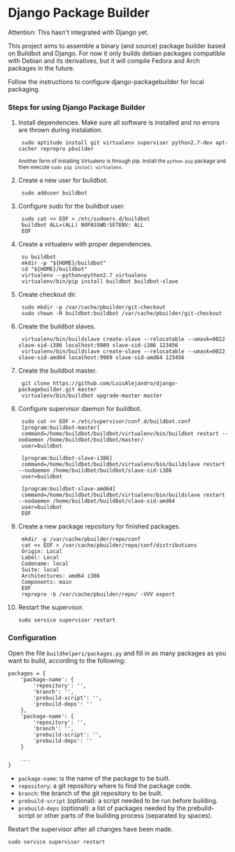Django Package Builder
======================

Attention: This hasn't integrated with Django yet.

This project aims to assemble a binary (and source) package builder based on Buildbot and Django. For now it only builds debian packages compatible with Debian and its derivatives, but it will compile Fedora and Arch packages in the future.

Follow the instructions to configure django-packagebuilder for local packaging.

### Steps for using Django Package Builder

1. Install dependencies. Make sure all software is installed and no errors are thrown during instalation.

        sudo aptitude install git virtualenv supervisor python2.7-dev apt-cacher reprepro pbuilder

    <sub>Another form of installing Virtualenv is through pip. Install the ``python-pip`` package and then execute ``sudo pip install virtualenv``.</sub>

2. Create a new user for buildbot.

        sudo adduser buildbot

3. Configure sudo for the buildbot user.

        sudo cat << EOF > /etc/sudoers.d/buildbot
        buildbot ALL=(ALL) NOPASSWD:SETENV: ALL
        EOF

4. Create a virtualenv with proper dependencies.

        su buildbot
        mkdir -p "${HOME}/buildbot"
        cd "${HOME}/buildbot"
        virtualenv --python=python2.7 virtualenv
        virtualenv/bin/pip install buildbot buildbot-slave

5. Create checkout dir.

        sudo mkdir -p /var/cache/pbuilder/git-checkout
        sudo chown -R buildbot:buildbot /var/cache/pbuilder/git-checkout

6. Create the buildbot slaves.

        virtualenv/bin/buildslave create-slave --relocatable --umask=0022 slave-sid-i386 localhost:9989 slave-sid-i386 123456
        virtualenv/bin/buildslave create-slave --relocatable --umask=0022 slave-sid-amd64 localhost:9989 slave-sid-amd64 123456

7. Create the buildbot master.

        git clone https://github.com/LuisAlejandro/django-packagebuilder.git master
        virtualenv/bin/buildbot upgrade-master master

8. Configure supervisor daemon for buildbot.

        sudo cat << EOF > /etc/supervisor/conf.d/buildbot.conf
        [program:buildbot-master]
        command=/home/buildbot/buildbot/virtualenv/bin/buildbot restart --nodaemon /home/buildbot/buildbot/master/
        user=buildbot

        [program:buildbot-slave-i386]
        command=/home/buildbot/buildbot/virtualenv/bin/buildslave restart --nodaemon /home/buildbot/buildbot/slave-sid-i386
        user=buildbot

        [program:buildbot-slave-amd64]
        command=/home/buildbot/buildbot/virtualenv/bin/buildslave restart --nodaemon /home/buildbot/buildbot/slave-sid-amd64
        user=buildbot
        EOF

9. Create a new package repository for finished packages.

        mkdir -p /var/cache/pbuilder/repo/conf
        cat << EOF > /var/cache/pbuilder/repo/conf/distributions
        Origin: Local
        Label: Local
        Codename: local
        Suite: local
        Architectures: amd64 i386
        Components: main
        EOF
        reprepro -b /var/cache/pbuilder/repo/ -VVV export

10. Restart the supervisor.

        sudo service supervisor restart


### Configuration

Open the file ``buildhelpers/packages.py`` and fill in as many packages as you want to build, according to the following:

    packages = {
        'package-name': {
            'repository': '',
            'branch': '',
            'prebuild-script': '',
            'prebuild-deps': ''
        },
        'package-name': {
            'repository': '',
            'branch': '',
            'prebuild-script': '',
            'prebuild-deps': ''
        }

        ...
    }

* ``package-name``: is the name of the package to be built.
* ``repository``: a git repository where to find the package code.
* ``branch``: the branch of the git repository to be built.
* ``prebuild-script`` (optional): a script needed to be run before building.
* ``prebuild-deps`` (optional): a list of packages needed by the prebuild-script or other parts of the building process (separated by spaces).

Restart the supervisor after all changes have been made.

    sudo service supervisor restart
